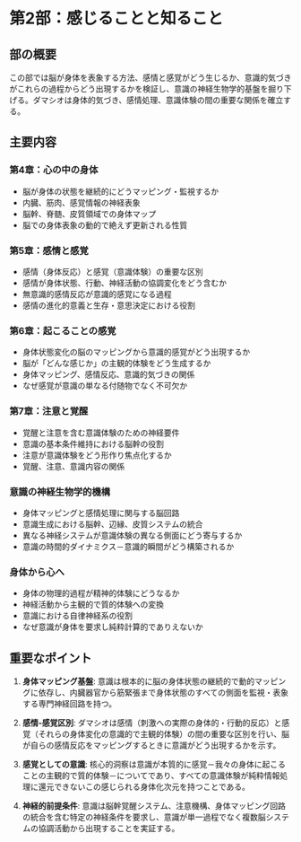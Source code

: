 # 第2部：感じることと知ること

## 部の概要
この部では脳が身体を表象する方法、感情と感覚がどう生じるか、意識的気づきがこれらの過程からどう出現するかを検証し、意識の神経生物学的基盤を掘り下げる。ダマシオは身体的気づき、感情処理、意識体験の間の重要な関係を確立する。

## 主要内容

### 第4章：心の中の身体
- 脳が身体の状態を継続的にどうマッピング・監視するか
- 内臓、筋肉、感覚情報の神経表象
- 脳幹、脊髄、皮質領域での身体マップ
- 脳での身体表象の動的で絶えず更新される性質

### 第5章：感情と感覚
- 感情（身体反応）と感覚（意識体験）の重要な区別
- 感情が身体状態、行動、神経活動の協調変化をどう含むか
- 無意識的感情反応が意識的感覚になる過程
- 感情の進化的意義と生存・意思決定における役割

### 第6章：起こることの感覚
- 身体状態変化の脳のマッピングから意識的感覚がどう出現するか
- 脳が「どんな感じか」の主観的体験をどう生成するか
- 身体マッピング、感情反応、意識的気づきの関係
- なぜ感覚が意識の単なる付随物でなく不可欠か

### 第7章：注意と覚醒
- 覚醒と注意を含む意識体験のための神経要件
- 意識の基本条件維持における脳幹の役割
- 注意が意識体験をどう形作り焦点化するか
- 覚醒、注意、意識内容の関係

### 意識の神経生物学的機構
- 身体マッピングと感情処理に関与する脳回路
- 意識生成における脳幹、辺縁、皮質システムの統合
- 異なる神経システムが意識体験の異なる側面にどう寄与するか
- 意識の時間的ダイナミクス－意識的瞬間がどう構築されるか

### 身体から心へ
- 身体の物理的過程が精神的体験にどうなるか
- 神経活動から主観的で質的体験への変換
- 意識における自律神経系の役割
- なぜ意識が身体を要求し純粋計算的でありえないか

## 重要なポイント

1. **身体マッピング基盤**: 意識は根本的に脳の身体状態の継続的で動的マッピングに依存し、内臓器官から筋緊張まで身体状態のすべての側面を監視・表象する専門神経回路を持つ。

2. **感情-感覚区別**: ダマシオは感情（刺激への実際の身体的・行動的反応）と感覚（それらの身体変化の意識的で主観的体験）の間の重要な区別を行い、脳が自らの感情反応をマッピングするときに意識がどう出現するかを示す。

3. **感覚としての意識**: 核心的洞察は意識が本質的に感覚－我々の身体に起こることの主観的で質的体験－についてであり、すべての意識体験が純粋情報処理に還元できないこの感じられる身体化次元を持つことである。

4. **神経的前提条件**: 意識は脳幹覚醒システム、注意機構、身体マッピング回路の統合を含む特定の神経条件を要求し、意識が単一過程でなく複数脳システムの協調活動から出現することを実証する。